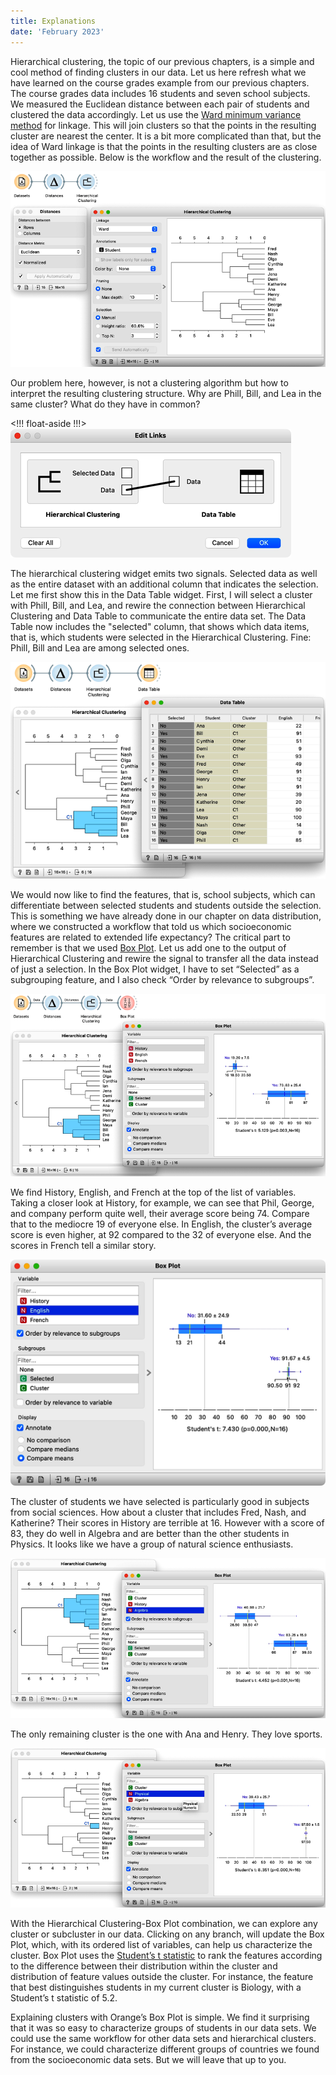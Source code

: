 ```yaml
---
title: Explanations
date: 'February 2023'
---
```


Hierarchical clustering, the topic of our previous chapters, is a simple and cool method of finding clusters in our data. Let us here refresh what we have learned on the course grades example from our previous chapters. The course grades data includes 16 students and seven school subjects. We measured the Euclidean distance between each pair of students and clustered the data accordingly. Let us use the [Ward minimum variance method]() for linkage. This will join clusters so that the points in the resulting cluster are nearest the center. It is a bit more complicated than that, but the idea of Ward linkage is that the points in the resulting clusters are as close together as possible. Below is the workflow and the result of the clustering.

![](grades-clustering.png)

Our problem here, however, is not a clustering algorithm but how to interpret the resulting clustering structure. Why are Phill, Bill, and Lea in the same cluster? What do they have in common? 
 
<!!! float-aside !!!>
![](rewiring.png)

The hierarchical clustering widget emits two signals. Selected data as well as the entire dataset with an additional column that indicates the selection. Let me first show this in the Data Table widget. First, I will select a cluster with Phill, Bill, and Lea, and rewire the connection between Hierarchical Clustering and Data Table to communicate the entire data set. The Data Table now includes the "selected" column, that shows which data items, that is, which students were selected in the Hierarchical Clustering. Fine: Phill, Bill and Lea are among selected ones. 

![](selected-data.png)

We would now like to find the features, that is, school subjects, which can differentiate between selected students and students outside the selection. This is something we have already done in our chapter on data distribution, where we constructed a workflow that told us which socioeconomic features are related to extended life expectancy? The critical part to remember is that we used [Box Plot](https://orangedatamining.com/widget-catalog/visualize/boxplot/). Let us add one to the output of Hierarchical Clustering and rewire the signal to transfer all the data instead of just a selection. In the Box Plot widget, I have to set “Selected” as a subgrouping feature, and I also check “Order by relevance to subgroups”. 

![](box-plot.png)

We find History, English, and French at the top of the list of variables. Taking a closer look at History, for example, we can see that Phil, George, and company perform quite well, their average score being 74. Compare that to the mediocre 19 of everyone else. In English, the cluster’s average score is even higher, at 92 compared to the 32 of everyone else. And the scores in French tell a similar story.

![](english.png)

The cluster of students we have selected is particularly good in subjects from social sciences. How about a cluster that includes Fred, Nash, and Katherine? Their scores in History are terrible at 16. However with a score of 83, they do well in Algebra and are better than the other students in Physics. It looks like we have a group of natural science enthusiasts.

![](algebra-fred.png)

The only remaining cluster is the one with Ana and Henry. They love sports.

![](sports.png)

With the Hierarchical Clustering-Box Plot combination, we can explore any cluster or subcluster in our data. Clicking on any branch, will update the Box Plot, which, with its ordered list of variables, can help us characterize the cluster. Box Plot uses the [Student’s t statistic](https://en.wikipedia.org/wiki/Student%27s_t-test) to rank the features according to the difference between their distribution within the cluster and distribution of feature values outside the cluster. For instance, the feature that best distinguishes students in my current cluster is Biology, with a Student’s t statistic of 5.2.
 
Explaining clusters with Orange’s Box Plot is simple. We find it surprising that it was so easy to characterize groups of students in our data sets. We could use the same workflow for other data sets and hierarchical clusters. For instance, we could characterize different groups of countries we found from the socioeconomic data sets. But we will leave that up to you.
